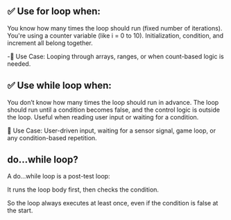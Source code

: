 ## ✅ Use for loop when:
You know how many times the loop should run (fixed number of iterations).
You're using a counter variable (like i = 0 to 10).
Initialization, condition, and increment all belong together.

-📌 Use Case: Looping through arrays, ranges, or when count-based logic is needed.

## ✅ Use while loop when:
You don’t know how many times the loop should run in advance.
The loop should run until a condition becomes false, and the control logic is outside the loop.
Useful when reading user input or waiting for a condition.

📌 Use Case: User-driven input, waiting for a sensor signal, game loop, or any condition-based repetition.

## do...while loop?
A do...while loop is a post-test loop:

It runs the loop body first, then checks the condition.

So the loop always executes at least once, even if the condition is false at the start.

